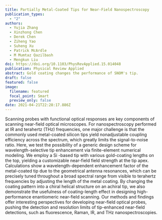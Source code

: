 ```yaml
---
title: Partially Metal-Coated Tips for Near-Field Nanospectroscopy
publication_types:
  - "2"
authors:
  - Yujia Zhang
  - Xinzhong Chen
  - Derek Chen
  - Ziheng Yao
  - Suheng Xu
  - Patrick McArdle
  - M Mumtaz Qazilbash
  - Mengkun Liu
doi: https://doi.org/10.1103/PhysRevApplied.15.014048
publication: Physical Review Applied
abstract: Gold coating changes the performance of SNOM's tip.
draft: false
featured: false
image:
  filename: featured
  focal_point: Smart
  preview_only: false
date: 2021-04-21T22:28:17.886Z
---
```

Scanning probes with functional optical responses are key components of scanning near-field optical microscopes. For nanospectroscopy performed at IR and terahertz (THz) frequencies, one major challenge is that the commonly used metal-coated silicon tips yield nonadjustable coupling efficiency across the spectrum, which greatly limits the signal-to-noise ratio. Here, we test the possibility of a generic design scheme for wavelength-selective tip enhancement via finite-element numerical modeling. We employ a 
Si
-based tip with various gold-coating lengths on the top, yielding a customizable near-field field strength at the tip apex. Calculations show a wavelength-dependent enhancement factor of the metal-coated tip due to the geometrical antenna resonances, which can be precisely tuned throughout a broad spectral range from visible to terahertz frequencies by adjusting the length of the metal coating. By changing the coating pattern into a chiral helical structure on an achiral tip, we also demonstrate the usefulness of coating-length effect in designing high-performance enantiomeric near-field scanning. Our methods and findings offer interesting perspectives for developing near-field optical probes, pushing the detection and resolution limits of tip-enhanced near-field detections, such as fluorescence, Raman, IR, and THz nanospectroscopies.